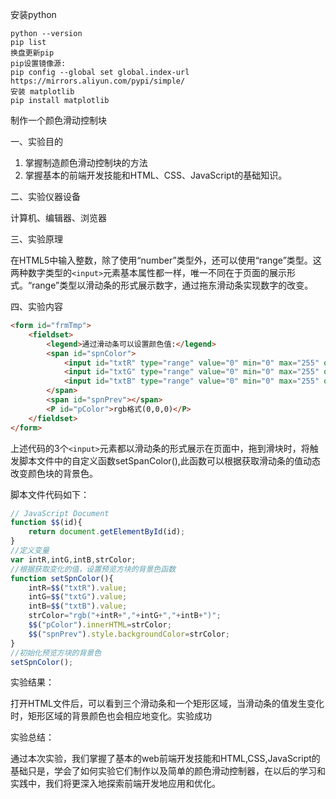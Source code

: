 安装python

```shell
python --version
pip list
换盘更新pip
pip设置镜像源:
pip config --global set global.index-url https://mirrors.aliyun.com/pypi/simple/
安装 matplotlib
pip install matplotlib
```

制作一个颜色滑动控制块

一、实验目的

1. 掌握制造颜色滑动控制块的方法
2. 掌握基本的前端开发技能和HTML、CSS、JavaScript的基础知识。

二、实验仪器设备

计算机、编辑器、浏览器

三、实验原理

在HTML5中输入整数，除了使用“number”类型外，还可以使用“range”类型。这两种数字类型的`<input>`元素基本属性都一样，唯一不同在于页面的展示形式。“range”类型以滑动条的形式展示数字，通过拖东滑动条实现数字的改变。

四、实验内容

```html
<form id="frmTmp">
    <fieldset>
        <legend>通过滑动条可以设置颜色值:</legend>
        <span id="spnColor">
            <input id="txtR" type="range" value="0" min="0" max="255" onChange="setSpnColor()">
            <input id="txtG" type="range" value="0" min="0" max="255" onChange="setSpnColor()">
            <input id="txtB" type="range" value="0" min="0" max="255" onChange="setSpnColor()">
        </span>
        <span id="spnPrev"></span>
        <P id="pColor">rgb格式(0,0,0)</P>
    </fieldset>
</form>
```

上述代码的3个`<input>`元素都以滑动条的形式展示在页面中，拖到滑块时，将触发脚本文件中的自定义函数setSpanColor(),此函数可以根据获取滑动条的值动态改变颜色块的背景色。

脚本文件代码如下：
```js
// JavaScript Document
function $$(id){
	return document.getElementById(id);
}
//定义变量
var intR,intG,intB,strColor;
//根据获取变化的值，设置预览方块的背景色函数
function setSpnColor(){
	intR=$$("txtR").value;
	intG=$$("txtG").value;
	intB=$$("txtB").value;
	strColor="rgb("+intR+","+intG+","+intB+")";
	$$("pColor").innerHTML=strColor;
	$$("spnPrev").style.backgroundColor=strColor;
}
//初始化预览方块的背景色
setSpnColor();
```



实验结果：

打开HTML文件后，可以看到三个滑动条和一个矩形区域，当滑动条的值发生变化时，矩形区域的背景颜色也会相应地变化。实验成功

实验总结：

通过本次实验，我们掌握了基本的web前端开发技能和HTML,CSS,JavaScript的基础只是，学会了如何实验它们制作以及简单的颜色滑动控制器，在以后的学习和实践中，我们将更深入地探索前端开发地应用和优化。
